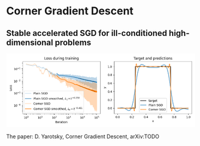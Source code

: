# Corner Gradient Descent

## Stable accelerated SGD for ill-conditioned high-dimensional problems

![indicator1d](./indicator1d_100.png)

The paper: D. Yarotsky, Corner Gradient Descent, arXiv:TODO
